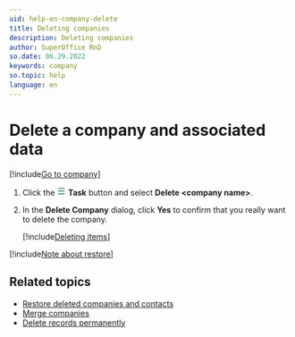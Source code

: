 ```yaml
---
uid: help-en-company-delete
title: Deleting companies
description: Deleting companies
author: SuperOffice RnD
so.date: 06.29.2022
keywords: company
so.topic: help
language: en
---
```


# Delete a company and associated data

[!include[Go to company](../../learn/includes/goto-company.md)]

1. Click the ![icon][img1] **Task** button and select **Delete &lt;company name&gt;**.

1. In the **Delete Company** dialog, click **Yes** to confirm that you really want to delete the company.

    [!include[Deleting items](../../learn/includes/tip-deletion.md)]

[!include[Note about restore](../../learn/includes/note-restore.md)]

## Related topics

* [Restore deleted companies and contacts][2]
* [Merge companies][4]
* [Delete records permanently][3]

<!-- Referenced links -->
[2]: ../../learn/getting-started/restore-deleted-companies-and-contacts.md
[3]: ../../search-options/selection/learn/howto/mass-delete.md
[4]: merge-companies.md

<!-- Referenced images -->
[img1]: ../../../media/icons/btn-menu.png
